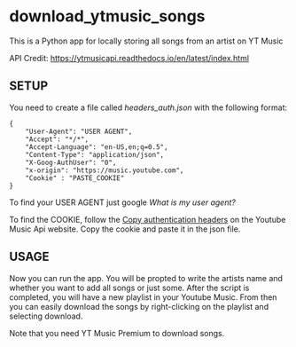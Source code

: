 # download_ytmusic_songs
This is a Python app for locally storing all songs from an artist on YT Music

API Credit: https://ytmusicapi.readthedocs.io/en/latest/index.html

## SETUP

You need to create a file called *headers_auth.json* with the following format:
```
{
    "User-Agent": "USER AGENT",
    "Accept": "*/*",
    "Accept-Language": "en-US,en;q=0.5",
    "Content-Type": "application/json",
    "X-Goog-AuthUser": "0",
    "x-origin": "https://music.youtube.com",
    "Cookie" : "PASTE_COOKIE"
}

```

To find your USER AGENT just google *What is my user agent?*

To find the COOKIE, follow the [Copy authentication headers](https://ytmusicapi.readthedocs.io/en/latest/setup.html#copy-authentication-headers) on the Youtube Music Api website.
Copy the cookie and paste it in the json file.


## USAGE

Now you can run the app. You will be propted to write the artists name and whether you want to add all songs or just some. After the script is completed, you will have a new playlist in your Youtube Music. 
From then you can easily download the songs by right-clicking on the playlist and selecting download.

Note that you need YT Music Premium to download songs.
